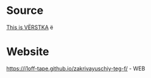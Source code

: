 # Source

[This is VЁRSTKA](https://github.com/i1off-tape/zakrivayuschiy-teg-f.git)
ё

# Website

https://i1off-tape.github.io/zakrivayuschiy-teg-f/ - WEB
